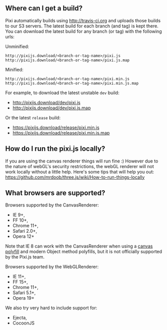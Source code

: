## Where can I get a build?

Pixi automatically builds using http://travis-ci.org and uploads those builds to our S3 servers. The latest build for each branch (and tag) is kept there. You can download the latest build for any branch (or tag) with the following urls:

Unminified:

```
http://pixijs.download/<branch-or-tag-name>/pixi.js
http://pixijs.download/<branch-or-tag-name>/pixi.js.map
```

Minified:

```
http://pixijs.download/<branch-or-tag-name>/pixi.min.js
http://pixijs.download/<branch-or-tag-name>/pixi.min.js.map
```

For example, to download the latest unstable `dev` build:

- http://pixijs.download/dev/pixi.js
- http://pixijs.download/dev/pixi.js.map

Or the latest `release` build:

- https://pixijs.download/release/pixi.min.js
- https://pixijs.download/release/pixi.min.js.map

## How do I run the pixi.js locally?

If you are using the canvas renderer things will run fine :) However due to the nature of webGL's security restrictions, the webGL renderer will not work locally without a little help. Here's some tips that will help you out: https://github.com/mrdoob/three.js/wiki/How-to-run-things-locally

## What browsers are supported?

Browsers supported by the CanvasRenderer:
- IE 9+,
- FF 10+,
- Chrome 11+,
- Safari 2.0+,
- Opera 12+

Note that IE 8 can work with the CanvasRenderer when using a [canvas polyfill][0] and modern Object method polyfills, but it is not officially supported by the Pixi.js team.

Browsers supported by the WebGLRenderer:
- IE 11+,
- FF 15+,
- Chrome 11+,
- Safari 5.1+,
- Opera 19+

We also try very hard to include support for:
- Ejecta,
- CocoonJS

[0]: https://code.google.com/p/explorercanvas/